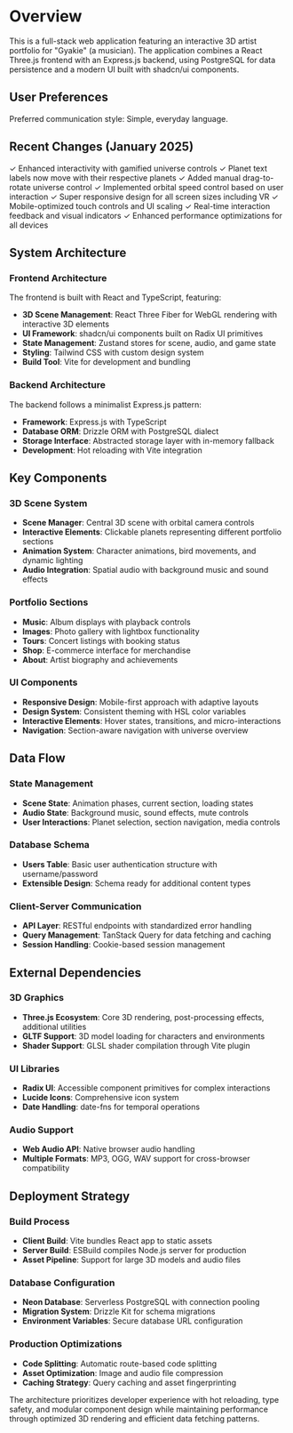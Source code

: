 # Overview

This is a full-stack web application featuring an interactive 3D artist portfolio for "Gyakie" (a musician). The application combines a React Three.js frontend with an Express.js backend, using PostgreSQL for data persistence and a modern UI built with shadcn/ui components.

## User Preferences

Preferred communication style: Simple, everyday language.

## Recent Changes (January 2025)

✓ Enhanced interactivity with gamified universe controls
✓ Planet text labels now move with their respective planets
✓ Added manual drag-to-rotate universe control
✓ Implemented orbital speed control based on user interaction
✓ Super responsive design for all screen sizes including VR
✓ Mobile-optimized touch controls and UI scaling
✓ Real-time interaction feedback and visual indicators
✓ Enhanced performance optimizations for all devices

## System Architecture

### Frontend Architecture
The frontend is built with React and TypeScript, featuring:
- **3D Scene Management**: React Three Fiber for WebGL rendering with interactive 3D elements
- **UI Framework**: shadcn/ui components built on Radix UI primitives
- **State Management**: Zustand stores for scene, audio, and game state
- **Styling**: Tailwind CSS with custom design system
- **Build Tool**: Vite for development and bundling

### Backend Architecture
The backend follows a minimalist Express.js pattern:
- **Framework**: Express.js with TypeScript
- **Database ORM**: Drizzle ORM with PostgreSQL dialect
- **Storage Interface**: Abstracted storage layer with in-memory fallback
- **Development**: Hot reloading with Vite integration

## Key Components

### 3D Scene System
- **Scene Manager**: Central 3D scene with orbital camera controls
- **Interactive Elements**: Clickable planets representing different portfolio sections
- **Animation System**: Character animations, bird movements, and dynamic lighting
- **Audio Integration**: Spatial audio with background music and sound effects

### Portfolio Sections
- **Music**: Album displays with playback controls
- **Images**: Photo gallery with lightbox functionality
- **Tours**: Concert listings with booking status
- **Shop**: E-commerce interface for merchandise
- **About**: Artist biography and achievements

### UI Components
- **Responsive Design**: Mobile-first approach with adaptive layouts
- **Design System**: Consistent theming with HSL color variables
- **Interactive Elements**: Hover states, transitions, and micro-interactions
- **Navigation**: Section-aware navigation with universe overview

## Data Flow

### State Management
- **Scene State**: Animation phases, current section, loading states
- **Audio State**: Background music, sound effects, mute controls
- **User Interactions**: Planet selection, section navigation, media controls

### Database Schema
- **Users Table**: Basic user authentication structure with username/password
- **Extensible Design**: Schema ready for additional content types

### Client-Server Communication
- **API Layer**: RESTful endpoints with standardized error handling
- **Query Management**: TanStack Query for data fetching and caching
- **Session Handling**: Cookie-based session management

## External Dependencies

### 3D Graphics
- **Three.js Ecosystem**: Core 3D rendering, post-processing effects, additional utilities
- **GLTF Support**: 3D model loading for characters and environments
- **Shader Support**: GLSL shader compilation through Vite plugin

### UI Libraries
- **Radix UI**: Accessible component primitives for complex interactions
- **Lucide Icons**: Comprehensive icon system
- **Date Handling**: date-fns for temporal operations

### Audio Support
- **Web Audio API**: Native browser audio handling
- **Multiple Formats**: MP3, OGG, WAV support for cross-browser compatibility

## Deployment Strategy

### Build Process
- **Client Build**: Vite bundles React app to static assets
- **Server Build**: ESBuild compiles Node.js server for production
- **Asset Pipeline**: Support for large 3D models and audio files

### Database Configuration
- **Neon Database**: Serverless PostgreSQL with connection pooling
- **Migration System**: Drizzle Kit for schema migrations
- **Environment Variables**: Secure database URL configuration

### Production Optimizations
- **Code Splitting**: Automatic route-based code splitting
- **Asset Optimization**: Image and audio file compression
- **Caching Strategy**: Query caching and asset fingerprinting

The architecture prioritizes developer experience with hot reloading, type safety, and modular component design while maintaining performance through optimized 3D rendering and efficient data fetching patterns.